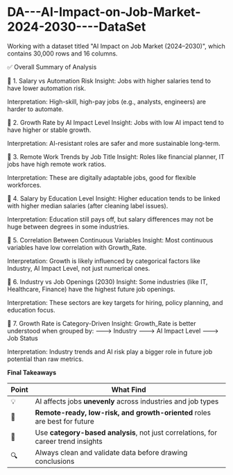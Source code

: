 # DA---AI-Impact-on-Job-Market-2024-2030----DataSet
Working with a dataset titled "AI Impact on Job Market (2024–2030)", which contains 30,000 rows and 16 columns.

✅ Overall Summary of Analysis

📌 1. Salary vs Automation Risk
Insight: Jobs with higher salaries tend to have lower automation risk.

Interpretation: High-skill, high-pay jobs (e.g., analysts, engineers) are harder to automate.

📌 2. Growth Rate by AI Impact Level
Insight: Jobs with low AI impact tend to have higher or stable growth.

Interpretation: AI-resistant roles are safer and more sustainable long-term.

📌 3. Remote Work Trends by Job Title
Insight: Roles like financial planner, IT jobs have high remote work ratios.

Interpretation: These are digitally adaptable jobs, good for flexible workforces.

📌 4. Salary by Education Level
Insight: Higher education tends to be linked with higher median salaries (after cleaning label issues).

Interpretation: Education still pays off, but salary differences may not be huge between degrees in some industries.

📌 5. Correlation Between Continuous Variables
Insight: Most continuous variables have low correlation with Growth_Rate.

Interpretation: Growth is likely influenced by categorical factors like Industry, AI Impact Level, not just numerical ones.

📌 6. Industry vs Job Openings (2030)
Insight: Some industries (like IT, Healthcare, Finance) have the highest future job openings.

Interpretation: These sectors are key targets for hiring, policy planning, and education focus.

📌 7. Growth Rate is Category-Driven
Insight: Growth_Rate is better understood when grouped by:
---> Industry
---> AI Impact Level
---> Job Status

Interpretation: Industry trends and AI risk play a bigger role in future job potential than raw metrics.

**Final Takeaways**

| Point | What Find                                                                   |
| ----- | --------------------------------------------------------------------------------- |
| 💡    | AI affects jobs **unevenly** across industries and job types                      |
| 💼    | **Remote-ready, low-risk, and growth-oriented** roles are best for future         |
| 🧠    | Use **category-based analysis**, not just correlations, for career trend insights |
| 🔍    | Always clean and validate data before drawing conclusions                         |

